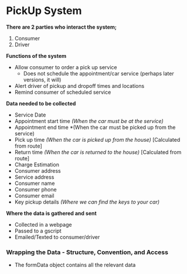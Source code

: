# PickUp System

**There are 2 parties who interact the system;**

1. Consumer
2. Driver

**Functions of the system**

- Allow consumer to order a pick up service
    - Does not schedule the appointment/car service (perhaps later versions, it will) 
- Alert driver of pickup and dropoff times and locations 
- Remind consumer of scheduled service

**Data needed to be collected**

- Service Date
- Appointment start time *(When the car must be at the service)*
- Appointment end time *(When the car must be picked up from the service)
- Pick up time *(When the car is picked up from the house)* [Calculated from route]
- Return time *(When the car is returned to the house)* [Calculated from route]
- Charge Estimation
- Consumer address
- Service address
- Consumer name
- Consumer phone
- Consumer email
- Key pickup details *(Where we can find the keys to your car)*

**Where the data is gathered and sent**

- Collected in a webpage
- Passed to a gscript
- Emailed/Texted to consumer/driver

### Wrapping the Data - Structure, Convention, and Access

- The formData object contains all the relevant data